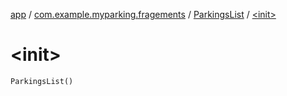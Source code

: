 [app](../../index.md) / [com.example.myparking.fragements](../index.md) / [ParkingsList](index.md) / [&lt;init&gt;](./-init-.md)

# &lt;init&gt;

`ParkingsList()`
